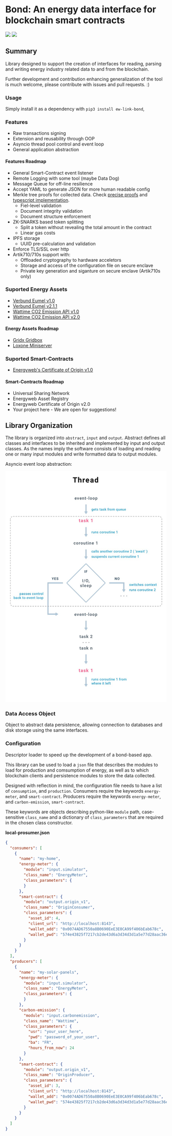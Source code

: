 # Bond: An energy data interface for blockchain smart contracts

[![](https://img.shields.io/pypi/v/ew-link-bond.svg)](https://warehouse.python.org/project/ew-link-bond/) 
[![](https://img.shields.io/pypi/l/ew-link-bond.svg)](https://warehouse.python.org/project/ew-link-bond/) 

## Summary

Library designed to support the creation of interfaces for reading, parsing and writing energy industry related data to and from the blockchain.

Further development and contribution enhancing generalization of the tool is much welcome, please contribute with issues and pull requests. :)

### Usage

Simply install it as a dependency with `pip3 install ew-link-bond`, 

### Features
- Raw transactions signing
- Extension and reusability through OOP
- Asyncio thread pool control and event loop
- General application abstraction

#### Features Roadmap
- General Smart-Contract event listener
- Remote Logging with some tool (maybe Data Dog)
- Message Queue for off-line resilience
- Accept YAML to generate JSON for more human readable config
- Merkle tree proofs for collected data. Check [precise proofs](https://medium.com/centrifuge/introducing-precise-proofs-create-validate-field-level-merkle-proofs-a31af9220df0) and [typescript implementation](https://github.com/slockit/precise-proofs).
    - Fiel-level validation
    - Document integrity validation
    - Document structure enforcement
- ZK-SNARKS based token splitting
    - Split a token without revealing the total amount in the contract
    - Linear gas costs
- IPFS storage
    - UUID pre-calculation and validation
- Enforce TLS/SSL over http
- Artik710/710s support with:
    - Offloaded cryptography to hardware acceletors
    - Storage and access of the configuration file on secure enclave
    - Private key generation and siganture on secure enclave (Artik710s only)

### Suported Energy Assets

- [Verbund Eumel v1.0](https://www.verbund.com/de-at/privatkunden/themenwelten/wiki/smart-meter)
- [Verbund Eumel v2.1.1](https://www.verbund.com/de-at/privatkunden/themenwelten/wiki/smart-meter)
- [Wattime CO2 Emission API v1.0](https://api.watttime.org/docs/)
- [Wattime CO2 Emission API v2.0](https://api.watttime.org/docs/)

#### Energy Assets Roadmap
- [Gridx Gridbox](https://gridx.de/produkt/gridbox/)
- [Loxone Miniserver](https://www.loxone.com/enen/products/miniserver-extensions/)

### Suported Smart-Contracts

- [Energyweb's Certificate of Origin v1.0](https://github.com/energywebfoundation/ew-origin)

#### Smart-Contracts Roadmap
- Universal Sharing Network 
- Energyweb Asset Registry
- Energyweb Certificate of Origin v2.0
- Your project here - We are open for suggestions!

## Library Organization

The library is organized into `abstract`, `input` and `output`. Abstract defines all classes and interfaces to be inherited and implemented by input and output classes. As the names imply the software consists of loading and reading one or many input modules and write formatted data to output modules.

Asyncio event loop abstraction:

![Event Loop](https://github.com/energywebfoundation/ew-link-bond/blob/master/docs/media/threads.jpg)

### Data Access Object

Object to abstract data persistence, allowing connection to databases and disk storage using the same interfaces. 

### Configuration
            
Descriptor loader to speed up the development of a bond-based app.

This library can be used to load a `json` file that describes the modules to load for production and comsumption of energy, as well as to which blockchain clients and persistence modules to store the data collected. 

Designed with reflection in mind, the configuration file needs to have a list of `consumption`, and `production`. Consumers require the keywords `energy-meter`, and `smart-contract`. Producers require the keywords `energy-meter`, and `carbon-emission`, `smart-contract`.

These keywords are objects describing python-like `module` path, case-sensitive `class_name` and a dictionary of `class_parameters` that are required in the chosen class constructor.

**local-prosumer.json**
```json
{
  "consumers": [
    {
      "name": "my-home",
      "energy-meter": {
        "module": "input.simulator",
        "class_name": "EnergyMeter",
        "class_parameters": {
        }
      },
      "smart-contract": {
        "module": "output.origin_v1",
        "class_name": "OriginConsumer",
        "class_parameters": {
          "asset_id": 4,
          "client_url": "http://localhost:8143",
          "wallet_add": "0x0074AD67550a8B0690EeE3E0CA99f406bEab678c",
          "wallet_pwd": "574e43825f7217cb2de43d6a3d34d3d1a5e77d28aac36ee191282fc0a14c34e4"
        }
      }
    }
  ],
  "producers": [
    {
      "name": "my-solar-panels",
      "energy-meter": {
        "module": "input.simulator",
        "class_name": "EnergyMeter",
        "class_parameters": {
        }
      },
      "carbon-emission": {
        "module": "input.carbonemission",
        "class_name": "Wattime",
        "class_parameters": {
          "usr": "your_user_here",
          "pwd": "password_of_your_user",
          "ba": "FR",
          "hours_from_now": 24
        }
      },
      "smart-contract": {
        "module": "output.origin_v1",
        "class_name": "OriginProducer",
        "class_parameters": {
          "asset_id": 3,
          "client_url": "http://localhost:8143",
          "wallet_add": "0x0074AD67550a8B0690EeE3E0CA99f406bEab678c",
          "wallet_pwd": "574e43825f7217cb2de43d6a3d34d3d1a5e77d28aac36ee191282fc0a14c34e4"
        }
      }
    }
  ]
}
```
